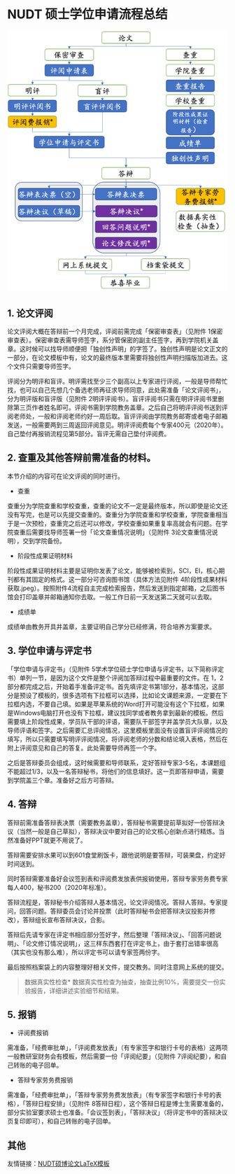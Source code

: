 # NUDT 硕士学位申请流程总结

![流程图](/figure/process.png)

## 1. 论文评阅

论文评阅大概在答辩前一个月完成，评阅前需完成「保密审查表」（见附件 1保密审查表）。保密审查表需导师签字，系分管保密的副主任签字，再到学院机关盖章。这时候可以找导师顺便把「独创性声明」的字签了。独创性声明是论文正文的一部分，在论文模板中有，论文的最终版本里需要将独创性声明扫描版加进去。这个文件只需要导师签字。

评阅分为明评和盲评。明评需找至少三个副高以上专家进行评阅，一般是导师帮忙找，也可以自己先想几个备选老师再征求导师同意，此处需准备「论文评阅书」，分为明评版和盲评版（见附件 2明评评阅书）。盲评评阅书只需在明评评阅书里删除第三页作者姓名即可。评阅书需到学院教务盖章。之后自己将明评评阅书送到评阅老师处，一般和评阅老师约好一周后取。盲评评阅由学院教务邮寄或者电子邮箱发送，一般需要两到三周返回评阅意见。明评评阅费每个专家400元（2020年）。自己垫付再报销流程见第5部分。盲评无需自己垫付评阅费。

## 2. 查重及其他答辩前需准备的材料。

本节介绍的内容可在论文评阅的同时进行。

* 查重

查重分为学院查重和学校查重，查重的论文不一定是最终版本，所以即使是论文还没有写完，也是可以先提交查重的。查重分为学院查重和学校查重，学院查重相当于是一次预检，查重完之后还可以修改，学校查重如果重复率高就会有问题。在学院查重后需要找导师签署一份「论文查重情况说明」（见附件 3论文查重情况说明），交到学院备份。

* 阶段性成果证明材料

阶段性成果证明材料主要是证明你发表了论文，能够被检索到，SCI，EI，核心期刊都有其固定的格式。这一部分可咨询图书馆（具体方法见附件 4阶段性成果材料获取.jpeg）。按照附件4流程自主完成检索报告，然后发送到指定邮箱，之后图书馆会打印盖章并邮箱通知你去取。一般工作日前一天发送第二天就可以去取。

* 成绩单

成绩单由教务开具并盖章，主要证明自己学分已经修满，符合培养方案要求。

## 3. 学位申请与评定书

「学位申请与评定书」（见附件 5学术学位硕士学位申请与评定书，以下简称评定书）单列一节，是因为这个文件是整个评阅加答辩过程中最重要的文件。在 1，2部分都完成之后，开始着手准备评定书。首先填评定书第1部分，基本情况，这部分是预设了模板的，很多选项有下拉框可以选择，比如论文课题来源，一定要在下拉框内选，不要自己填。如果是苹果系统的Word打开可能没有这个下拉框，如果是Windows电脑打开也没有下拉框，建议找同学或者教务拿到最新的模板。然后需要填上阶段性成果，学员队干部的评语，需要队干部签字并盖学员大队章，以及导师评语和签字。之后需要汇总评阅情况，这里模板里面没有设置盲评评阅情况的填写，所以只需要填写明评评阅情况，将评阅老师的分数和结论填入表格，然后在附上评阅意见和自己的答复。此处需要导师再签一个字。

之后是答辩委员会组成，这时候需要和导师联系，定好答辩专家3-5名，本课题组不能超过1/3，以及一名答辩秘书，将他们的信息填好。这一页即答辩申请，需要到学院盖三个章。准备好之后方可答辩。

## 4. 答辩

答辩前需准备答辩表决票（需要教务盖章），答辩秘书需要提前草拟好一份答辩决议（当然一般是自己草拟），答辩决议中要对自己的论文核心创新点进行精炼。当然准备好PPT就更不用说了。

答辩需要安排水果可以到601食堂刷饭卡，跟他说明是要答辩，可装果盘，约定好时间送到。

同时答辩需要准备好会议签到表和评阅费发放表供报销使用，答辩专家劳务费专家每人400，秘书200（2020年标准）。

答辩流程是，答辩秘书介绍答辩人基本情况，论文评阅情况。答辩人答辩。专家提问，回答问题。答辩委员会讨论并投票（此时答辩秘书会把答辩决议投影并修改），答辩组长宣布答辩决议，合影。

答辩后先请专家在评定书相应部分签好字，然后整理「答辩决议」、「回答问题说明」、「论文修订情况说明」，这三样东西套打在评定书上，由于套打出错率很高（其实也没有那么难），所以评定书可以请专家签两份字。

最后按照档案袋上的内容整理好相关文件，提交教务。同时注意网上系统的提交。

> 数据真实性检查*
数据真实性检查为抽查，抽查比例10%，需要提交一份实验报告，详细讲述实验细节和结果。
## 5. 报销

* 评阅费报销

需准备，「经费审批单」，「评阅费发放表」（有专家签字和银行卡号的表格）这两项一般教研室财务会有模板，然后需要一份「评阅纪要」（见附件 7评阅纪要），和自己转账的电子回单。

* 答辩专家劳务费报销

需准备，「经费审批单」，「答辩专家劳务费发放表」（有专家签字和银行卡号的表格），「答辩日程安排」（见附件 8答辩日程），这个答辩日程是博士生需要准备的，部分实验室要求硕士也准备。「会议签到表」，「答辩决议」（将评定书中的答辩决议页复印即可），和自己转账的电子回单。

## 其他

友情链接：[NUDT硕博论文LaTeX模板](https://github.com/TomHeaven/nudt_thesis)


